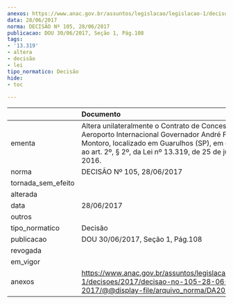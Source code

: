 ```yaml
---
anexos: https://www.anac.gov.br/assuntos/legislacao/legislacao-1/decisoes/2017/decisao-no-105-28-06-2017/@@display-file/arquivo_norma/DA2017-105.pdf
data: 28/06/2017
norma: DECISÃO Nº 105, 28/06/2017
publicacao: DOU 30/06/2017, Seção 1, Pág.108
tags:
- '13.319'
- altera
- decisão
- lei
tipo_normatico: Decisão
hide: 
- toc 
 
---
```


|                    | Documento                                                                                                                                                                                                           |
|:-------------------|:--------------------------------------------------------------------------------------------------------------------------------------------------------------------------------------------------------------------|
| ementa             | Altera unilateralmente o Contrato de Concessão do Aeroporto Internacional Governador André Franco Montoro, localizado em Guarulhos (SP), em cumprimento ao art. 2º, § 2º, da Lei nº 13.319, de 25 de julho de 2016. |
| norma              | DECISÃO Nº 105, 28/06/2017                                                                                                                                                                                          |
| tornada_sem_efeito |                                                                                                                                                                                                                     |
| alterada           |                                                                                                                                                                                                                     |
| data               | 28/06/2017                                                                                                                                                                                                          |
| outros             |                                                                                                                                                                                                                     |
| tipo_normatico     | Decisão                                                                                                                                                                                                             |
| publicacao         | DOU 30/06/2017, Seção 1, Pág.108                                                                                                                                                                                    |
| revogada           |                                                                                                                                                                                                                     |
| em_vigor           |                                                                                                                                                                                                                     |
| anexos             | https://www.anac.gov.br/assuntos/legislacao/legislacao-1/decisoes/2017/decisao-no-105-28-06-2017/@@display-file/arquivo_norma/DA2017-105.pdf                                                                        |